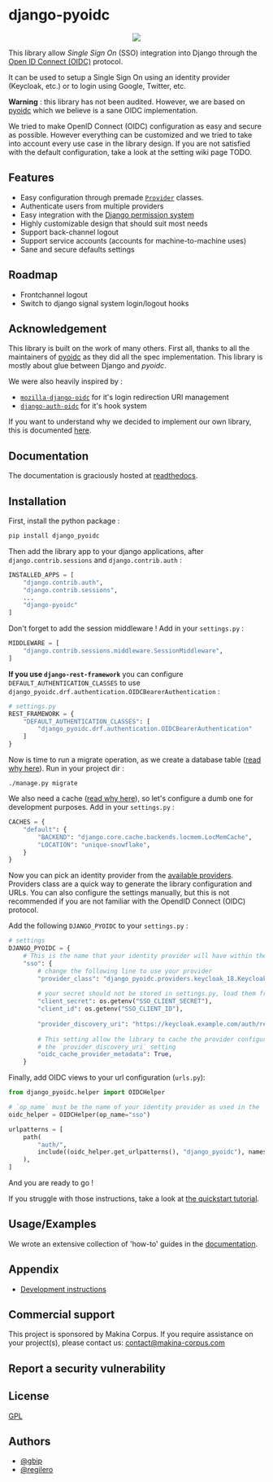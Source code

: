 # django-pyoidc


<p align="center">
<a href="https://django-pyoidc.readthedocs.io">
        <img src="https://readthedocs.org/projects/django-pyoidc/badge/?version=main" />
</a>
</p>

This library allow *Single Sign On* (SSO) integration into Django through the [Open ID Connect (OIDC)]() protocol.

It can be used to setup a Single Sign On using an identity provider (Keycloak, etc.) or to login using Google, Twitter, etc.

**Warning** : this library has not been audited. However, we are based on [pyoidc](https://github.com/CZ-NIC/pyoidc/) which we believe is a sane OIDC implementation.

We tried to make OpenID Connect (OIDC) configuration as easy and secure as possible. However 
everything can be customized and we tried to take into account every use case in the library design.
If you are not satisfied with the default configuration, take a look at the setting wiki page TODO.

## Features

- Easy configuration through premade [`Provider`](https://django-pyoidc.readthedocs.io/en/latest/user.html#providers) classes.
- Authenticate users from multiple providers
- Easy integration with the [Django permission system](https://django-pyoidc.readthedocs.io/en/latest/how-to.html#use-the-django-permission-system-with-oidc)
- Highly customizable design that should suit most needs
- Support back-channel logout
- Support service accounts (accounts for machine-to-machine uses)
- Sane and secure defaults settings

## Roadmap

- Frontchannel logout
- Switch to django signal system login/logout hooks

## Acknowledgement

This library is built on the work of many others. First all, thanks to all the maintainers of [pyoidc](https://github.com/CZ-NIC/pyoidc/) as they did all the spec implementation. This library is mostly about glue between Django and *pyoidc*.

We were also heavily inspired by :

* [`mozilla-django-oidc`](https://github.com/mozilla/mozilla-django-oidc) for it's login redirection URI management
* [`django-auth-oidc`](https://gitlab.com/aiakos/django-auth-oidc) for it's hook system

If you want to understand why we decided to implement our own library, this is documented [here](https://django-pyoidc.readthedocs.io/en/latest/explanation.html#other-oidc-libraries).

## Documentation

The documentation is graciously hosted at [readthedocs](https://django-pyoidc.readthedocs.io).

## Installation

First, install the python package :

```bash
pip install django_pyoidc
```

Then add the library app to your django applications, after `django.contrib.sessions` and `django.contrib.auth` :

```python
INSTALLED_APPS = [
    "django.contrib.auth",
    "django.contrib.sessions",
    ...
    "django-pyoidc"
]
```

Don't forget to add the session middleware ! Add in your `settings.py` :

```python
MIDDLEWARE = [
    "django.contrib.sessions.middleware.SessionMiddleware",
]
```

**If you use `django-rest-framework`** you can configure `DEFAULT_AUTHENTICATION_CLASSES` to use `django_pyoidc.drf.authentication.OIDCBearerAuthentication` :

```python
# settings.py
REST_FRAMEWORK = {
    "DEFAULT_AUTHENTICATION_CLASSES": [
        "django_pyoidc.drf.authentication.OIDCBearerAuthentication"
    ]
}
```

Now is time to run a migrate operation, as we create a database table ([read why here](https://django-pyoidc.readthedocs.io/en/latest/explanation.html#cache-management)). Run in your project dir :

```
./manage.py migrate
```

We also need a cache ([read why here](https://django-pyoidc.readthedocs.io/en/latest/explanation.html#cache-management)), so let's configure a dumb one for development purposes. Add in your `settings.py` :

```python
CACHES = {
    "default": {
        "BACKEND": "django.core.cache.backends.locmem.LocMemCache",
        "LOCATION": "unique-snowflake",
    }
}
```

Now you can pick an identity provider from the [available providers](https://django-pyoidc.readthedocs.io/en/latest/user.html#providers). Providers class are a quick way to generate the library configuration and URLs. You can also configure the settings manually, but this is not recommended if you are not familiar with the OpendID Connect (OIDC) protocol.

Add the following `DJANGO_PYOIDC` to your `settings.py` :

```python
# settings
DJANGO_PYOIDC = {
    # This is the name that your identity provider will have within the library
    "sso": {
        # change the following line to use your provider
        "provider_class": "django_pyoidc.providers.keycloak_18.Keycloak18Provider",
        
        # your secret should not be stored in settings.py, load them from an env variable
        "client_secret": os.getenv("SSO_CLIENT_SECRET"),
        "client_id": os.getenv("SSO_CLIENT_ID"),
        
        "provider_discovery_uri": "https://keycloak.example.com/auth/realms/fixme",
        
        # This setting allow the library to cache the provider configuration auto-detected using
        # the `provider_discovery_uri` setting
        "oidc_cache_provider_metadata": True,
    }
```

Finally, add OIDC views to your url configuration (`urls.py`):

```python
from django_pyoidc.helper import OIDCHelper

# `op_name` must be the name of your identity provider as used in the `DJANGO_PYOIDC` setting
oidc_helper = OIDCHelper(op_name="sso")

urlpatterns = [
    path(
        "auth/",
        include((oidc_helper.get_urlpatterns(), "django_pyoidc"), namespace="auth"),
    ),
]
```

And you are ready to go !

If you struggle with those instructions, take a look at [the quickstart tutorial](https://django-pyoidc.readthedocs.io/en/latest/tutorial.html#requirements).

## Usage/Examples

We wrote an extensive collection of 'how-to' guides in the [documentation](https://django-pyoidc.readthedocs.io/en/latest/how-to.html).

## Appendix

- [Development instructions](./DEVELOPMENT.md)

## Commercial support

This project is sponsored by Makina Corpus. If you require assistance on your project(s), please contact us: contact@makina-corpus.com

## Report a security vulnerability

## License

[GPL](./LICENSE)


## Authors

- [@gbip](https://www.github.com/gbip)
- [@regilero](https://github.com/regilero)

